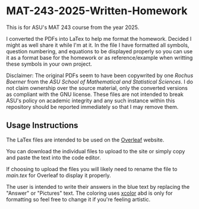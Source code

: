 # MAT-243-2025-Written-Homework
This is for ASU's MAT 243 course from the year 2025.

I converted the PDFs into LaTex to help me format the homework. Decided I might as well share it while I'm at it. In the file I have formatted all symbols, question numbering, and equations to be displayed properly so you can use it as a format base for the homework or as reference/example when writting these symbols in your own project.

Disclaimer: The original PDFs seem to have been copywrited by one *Rochus Boerner* from the *ASU School of Mathematical and Statistical Sciences*. I do not claim ownership over the source material, only the converted versions as compliant with the GNU license. These files are not intended to break ASU's policy on academic integrity and any such instance within this repository should be reported immediately so that I may remove them.

## Usage Instructions
The LaTex files are intended to be used on the [Overleaf](https://www.overleaf.com) website.

You can download the individual files to upload to the site or simply copy and paste the text into the code editor.

If choosing to upload the files you will likely need to rename the file to *main.tex* for Overleaf to display it properly.

The user is intended to write their answers in the blue text by replacing the "Answer" or "Pictures" text. The coloring uses [xcolor](https://www.overleaf.com/learn/latex/Using_colors_in_LaTeX) abd is only for formatting so feel free to change it if you're feeling artistic. 
